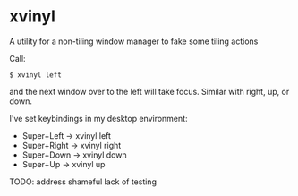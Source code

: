 # xvinyl 
A utility for a non-tiling window manager to fake some tiling actions

Call:

`$ xvinyl left`

and the next window over to the left will take focus. Similar with right, up, or down.

I've set keybindings in my desktop environment:
* Super+Left -> xvinyl left
* Super+Right -> xvinyl right
* Super+Down -> xvinyl down
* Super+Up -> xvinyl up

TODO:
address shameful lack of testing